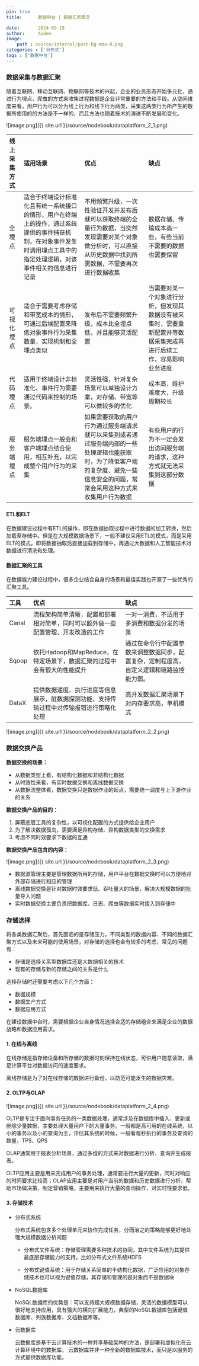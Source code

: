 ```yaml
---
pin: true
title:      数据中台 | 数据汇聚概念

date:       2024-09-19
author:     Aiden
image: 
    path : source/internal/post-bg-mma-0.png
categories : ['分布式']
tags : ['数据中台']
--- 
```


### 数据采集与数据汇聚

随着互联网、移动互联网、物联网等技术的兴起，企业的业务形态开始多元化，通过行为埋点、爬虫的方式来收集过程数据是企业非常重要的方法和手段。从空间维度来看，用户行为可以分为线上行为和线下行为两类，采集这两类行为所产生的数据所使用的的方法是不一样的，而且方法也随着技术的演进不断发展和变化。

![image.png]({{ site.url }}/source/nodebook/dataplatform_2_1.png)

| 线上采集方式 | 适用场景                                                                               | 优点                                                                                       | 缺点                                                        |
| :----- | :--------------------------------------------------------------------------------- | :--------------------------------------------------------------------------------------- | :-------------------------------------------------------- |
| 全埋点    | 适合于终端设计标准化且有统一系统接口的情形，用户在终端上的操作，通过系统提供的事件捕获机制，在对象事件发生时调用埋点工具中的指定处理逻辑，对该事件相关的信息进行记录 | 不用频繁升级，一次性验证开发并发布后就可以获取终端的全量行为数据，当突然发现需要对某个对象做分析时，可以直接从历史数据中找到所需数据，不需要再次进行数据收集           | 数据存储、传输成本高一些，有些当前不需要的数据也需要保留                              |
| 可视化埋点  | 适合于需要考虑存储和带宽成本的情形，可通过后端配置来降低对象事件行为采集数量，实现机制和全埋点类似                                  | 发布后不需要频繁升级，成本比全埋点低，并且能够灵活配置                                                              | 当需要对某一个对象进行分析，但发现其数据没有被采集时，需要重新配置并等数据采集完成再进行后续工作，容易影响业务进度 |
| 代码埋点   | 适用于终端设计非标准化、事件行为需要通过代码来控制的场景。                                                      | 灵活性强，针对复杂场景可以单独设计方案，对存储、带宽等可以做较多的优化                                                      | 成本高，维护难度大，升级周期较长                                          |
| 服务端埋点  | 服务端埋点一般会和客户端埋点结合使用，相互补充，以完成整个用户行为的采集                                               | 如果需要获取的用户行为通过服务端请求就可以采集到或者通过服务端内部的一些处理逻辑也能获取时，为了降低客户端的复杂度、避免一些信息安全的问题，常常会采用这种方式来收集用户行为数据 | 有些用户的行为不一定会发出访问服务端的请求，这种方式就无法采集到这部分数据                     |

#### ETL和ELT

在数据建设过程中有ETL的操作，即在数据抽取过程中进行数据的加工转换，然后加载至存储中。但是在大规模数据场景下，一般不建议采用ETL的模式，而是采用ELT的模式，即将数据抽取后直接加载到存储中，再通过大数据和人工智能技术对数据进行清洗和处理。

#### 数据汇聚的工具

在数据能力建设过程中，很多企业结合自身的场景和最佳实践也开源了一些优秀的汇聚工具。

| 工具		  | 优点                                           | 缺点                                           |
| :---- | :------------------------------------------- | :------------------------------------------- |
| Canal | 流程架构简单清晰，配置和部署相对简单，同时可以额外做一些配置管理、开发改造的工作     | 一对一消费，不适用于多消费和数据分发的场景                        |
| Sqoop | 依托Hadoop和MapReduce，在特定场景下，数据汇聚的过程中会有很大的性能提升  | 通过在命令行中配置参数来调整数据同步，配置复杂，定制程度高，自定义逻辑和链路监控能力弱。 |
| DataX | 提供数据速度、执行进度等信息展示，脏数据探测功能、支持传输过程中对传输报错进行策略化处理 | 高并发数据汇聚场景下对内存要求高，单机模式                        |

![image.png]({{ site.url }}/source/nodebook/dataplatform_2_2.png)

### 数据交换产品

**数据交换的场景：**
- 从数据类型上看，有结构化数据和非结构化数据
- 从时效性来看，有实时数据交换和离线数据交换
- 从数据流整体看，数据交换只是数据作业的起点，需要统一调度与上下游作业的关系

**数据交换产品的目的：**
1. 屏蔽底层工具的复杂性，以可视化配置的方式提供给企业用户
2. 为了解决数据孤岛，需要满足异构存储、异构数据类型的交换需求
3. 考虑不同时效要求下数据的互通

**数据交换产品包含的内容：**

![image.png]({{ site.url }}/source/nodebook/dataplatform_2_3.png)

- 数据源管理主要是管理数据所用的存储，用户平台在数据交换时可以方便地对外部存储进行相应的管理
- 离线数据交换是针对数据时效要求低、吞吐量大的场景，解决大规模数据的批量导入问题
- 实时数据交换主要负责把数据库、日志、爬虫等数据实时接入到存储中

### 存储选择

将各类数据汇聚后，首先面临的是存储压力，不同类型的数据内容、不同的数据汇聚方式以及未来可能的使用场景，对存储的选择也会有较多的考虑，常见的问题有：

- 存储是选择关系型数据库还是大数据相关的技术
- 现有的存储与新的存储之间的关系是什么

选择存储时还需要考虑以下几个方面：

- 数据规模
- 数据生产方式
- 数据应用方式

在建设数据中台时，需要根据企业自身情况选择合适的存储组合来满足企业的数据战略和数据应用需求。

#### 1. 在线与离线

在线存储是指存储设备和所存储的数据时刻保持在线状态，可供用户随意读取，满足计算平台对数据访问的速度要求。

离线存储是为了对在线存储的数据进行备份，以防范可能发生的数据灾难。

#### 2. OLTP与OLAP

![image.png]({{ site.url }}/source/nodebook/dataplatform_2_4.png)

OLTP是专注于面向事务任务的一类数据处理，通常涉及在数据库中插入、更新或删除少量数据，主要处理大量用户下的大量事务。一般都是高可用的在线系统，以小的事务以及小的查询为主，评估其系统的时候，一般看每秒执行的事务及查询的数量，TPS、QPS

OLAP通常用于报表分析场景，通过多维的方式来对数据进行分析、查询并生成报表。

OLTP应用主要是用来完成用户的事务处理，通常要进行大量的更新，同时对响应的时间要求比较高；OLAP应用主要是对用户当前的数据和历史数据进行分析，帮助市场做决策，制定营销策略，主要用来执行大量的查询操作，对实时性要求低。

#### 3. 存储技术

- 分布式系统

    分布式系统包含多个处理单元来协作完成任务，分而治之的策略能够更好地处理大规模数据分析问题

    - 分布式文件系统：存储管理需要多种技术的协同，其中文件系统为其提供最底层存储能力的支持，比如分布式文件系统HDFS
    
    - 分布式键值系统：用于存储关系简单的半结构化数据，广泛应用的对象存储技术也可以视为键值存储，其存储和管理的是对象而不是数据块

- NoSQL数据库
    
    NoSQL数据库的优势是：可以支持超大规模数据存储，灵活的数据模型可以很好地支持应用，具有强大的横向扩展能力，典型的NoSQL数据库包括键值数据库、列族数据库、文档数据库等。

- 云数据库

    云数据库是基于云计算技术的一种共享基础架构的方法，是部署和虚拟化在云计算环境中的数据库。 云数据库并非一种全新的数据库技术，而只是以服务的方式提供数据库功能。